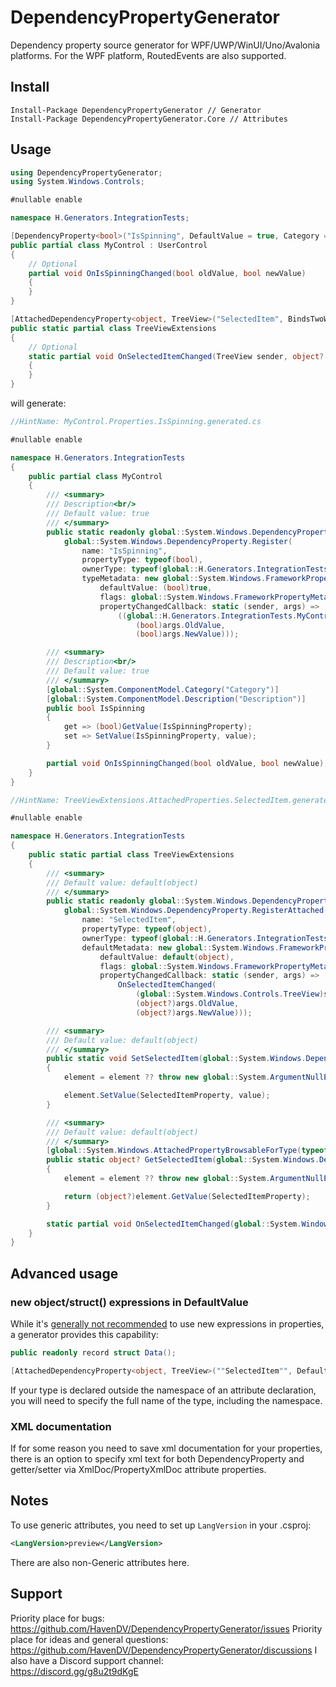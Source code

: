 # DependencyPropertyGenerator
Dependency property source generator for WPF/UWP/WinUI/Uno/Avalonia platforms. 
For the WPF platform, RoutedEvents are also supported.

## Install
```
Install-Package DependencyPropertyGenerator // Generator
Install-Package DependencyPropertyGenerator.Core // Attributes
```

## Usage
```cs
using DependencyPropertyGenerator;
using System.Windows.Controls;

#nullable enable

namespace H.Generators.IntegrationTests;

[DependencyProperty<bool>("IsSpinning", DefaultValue = true, Category = "Category", Description = "Description")]
public partial class MyControl : UserControl
{
    // Optional
    partial void OnIsSpinningChanged(bool oldValue, bool newValue)
    {
    }
}

[AttachedDependencyProperty<object, TreeView>("SelectedItem", BindsTwoWayByDefault = true)]
public static partial class TreeViewExtensions
{
    // Optional
    static partial void OnSelectedItemChanged(TreeView sender, object? oldValue, object? newValue)
    {
    }
}
```
will generate:
```cs
//HintName: MyControl.Properties.IsSpinning.generated.cs

#nullable enable

namespace H.Generators.IntegrationTests
{
    public partial class MyControl
    {
        /// <summary>
        /// Description<br/>
        /// Default value: true
        /// </summary>
        public static readonly global::System.Windows.DependencyProperty IsSpinningProperty =
            global::System.Windows.DependencyProperty.Register(
                name: "IsSpinning",
                propertyType: typeof(bool),
                ownerType: typeof(global::H.Generators.IntegrationTests.MyControl),
                typeMetadata: new global::System.Windows.FrameworkPropertyMetadata(
                    defaultValue: (bool)true,
                    flags: global::System.Windows.FrameworkPropertyMetadataOptions.None,
                    propertyChangedCallback: static (sender, args) =>
                        ((global::H.Generators.IntegrationTests.MyControl)sender).OnIsSpinningChanged(
                            (bool)args.OldValue,
                            (bool)args.NewValue)));

        /// <summary>
        /// Description<br/>
        /// Default value: true
        /// </summary>
        [global::System.ComponentModel.Category("Category")]
        [global::System.ComponentModel.Description("Description")]
        public bool IsSpinning
        {
            get => (bool)GetValue(IsSpinningProperty);
            set => SetValue(IsSpinningProperty, value);
        }

        partial void OnIsSpinningChanged(bool oldValue, bool newValue);
    }
}
```
```cs
//HintName: TreeViewExtensions.AttachedProperties.SelectedItem.generated.cs

#nullable enable

namespace H.Generators.IntegrationTests
{
    public static partial class TreeViewExtensions
    {
        /// <summary>
        /// Default value: default(object)
        /// </summary>
        public static readonly global::System.Windows.DependencyProperty SelectedItemProperty =
            global::System.Windows.DependencyProperty.RegisterAttached(
                name: "SelectedItem",
                propertyType: typeof(object),
                ownerType: typeof(global::H.Generators.IntegrationTests.TreeViewExtensions),
                defaultMetadata: new global::System.Windows.FrameworkPropertyMetadata(
                    defaultValue: default(object),
                    flags: global::System.Windows.FrameworkPropertyMetadataOptions.BindsTwoWayByDefault,
                    propertyChangedCallback: static (sender, args) =>
                        OnSelectedItemChanged(
                            (global::System.Windows.Controls.TreeView)sender,
                            (object?)args.OldValue,
                            (object?)args.NewValue)));

        /// <summary>
        /// Default value: default(object)
        /// </summary>
        public static void SetSelectedItem(global::System.Windows.DependencyObject element, object? value)
        {
            element = element ?? throw new global::System.ArgumentNullException(nameof(element));

            element.SetValue(SelectedItemProperty, value);
        }

        /// <summary>
        /// Default value: default(object)
        /// </summary>
        [global::System.Windows.AttachedPropertyBrowsableForType(typeof(global::System.Windows.Controls.TreeView))]
        public static object? GetSelectedItem(global::System.Windows.DependencyObject element)
        {
            element = element ?? throw new global::System.ArgumentNullException(nameof(element));

            return (object?)element.GetValue(SelectedItemProperty);
        }

        static partial void OnSelectedItemChanged(global::System.Windows.Controls.TreeView sender, object? oldValue, object? newValue);
    }
}
```

## Advanced usage
### new object/struct() expressions in DefaultValue
While it's [generally not recommended](https://discord.com/channels/372137812037730304/669640275500466197/988522411274158131) 
to use new expressions in properties, a generator provides this capability:
```cs
public readonly record struct Data();

[AttachedDependencyProperty<object, TreeView>(""SelectedItem"", DefaultValueExpression = ""new Data()"")]
```
If your type is declared outside the namespace of an attribute declaration, you will need to specify the full name of the type, including the namespace.

### XML documentation
If for some reason you need to save xml documentation for your properties, 
there is an option to specify xml text for both DependencyProperty and getter/setter 
via XmlDoc/PropertyXmlDoc attribute properties.

## Notes
To use generic attributes, you need to set up `LangVersion` in your .csproj:
```xml
<LangVersion>preview</LangVersion>
```
There are also non-Generic attributes here.

## Support
Priority place for bugs: https://github.com/HavenDV/DependencyPropertyGenerator/issues
Priority place for ideas and general questions: https://github.com/HavenDV/DependencyPropertyGenerator/discussions
I also have a Discord support channel:  
https://discord.gg/g8u2t9dKgE